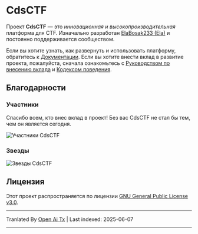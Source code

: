 # CdsCTF

Проект **CdsCTF** — это _инновационная и высокопроизводительная_ платформа для CTF. Изначально разработан [ElaBosak233 (Ela)](https://github.com/ElaBosak233) и постоянно поддерживается сообществом.

Если вы хотите узнать, как развернуть и использовать платформу, обратитесь к [Документации](https://cdsctf.e23.dev). Если вы хотите внести вклад в развитие проекта, пожалуйста, сначала ознакомьтесь с [Руководством по внесению вклада](https://raw.githubusercontent.com/cdsctf/cdsctf/main/.github/CONTRIBUTING.md) и [Кодексом поведения](https://raw.githubusercontent.com/cdsctf/cdsctf/main/.github/CODE_OF_CONDUCT.md).

## Благодарности

### Участники

Спасибо всем, кто внес вклад в проект! Без вас CdsCTF не стал бы тем, чем он является сегодня.

![Участники CdsCTF](https://contrib.rocks/image?repo=cdsctf/cdsctf)

### Звезды

![Звезды CdsCTF](https://starchart.cc/cdsctf/cdsctf.svg?variant=adaptive)

## Лицензия

Этот проект распространяется по лицензии [GNU General Public License v3.0](https://raw.githubusercontent.com/cdsctf/cdsctf/main/LICENSE).

---

Tranlated By [Open Ai Tx](https://github.com/OpenAiTx/OpenAiTx) | Last indexed: 2025-06-07

---